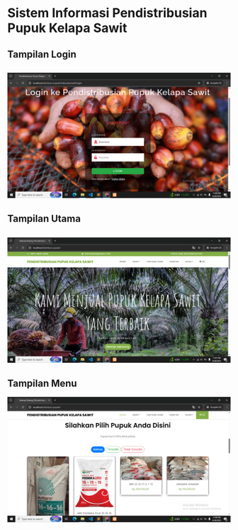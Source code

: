 # Sistem Informasi Pendistribusian Pupuk Kelapa Sawit

## Tampilan Login
![Login Background](images/bg-login.PNG)  
--
## Tampilan Utama
![Home Background](images/bg-home.PNG)  
--
## Tampilan Menu
![Option Background](images/bg-option.PNG)

